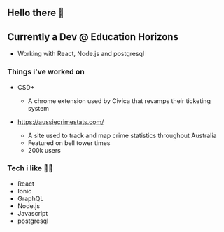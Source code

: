 ## Hello there 👋

## Currently a Dev @ Education Horizons
 * Working with React, Node.js and postgresql 

### Things i've worked on
* CSD+
  * A chrome extension used by Civica that revamps their ticketing system


* https://aussiecrimestats.com/
  * A site used to track and map crime statistics throughout Australia
  * Featured on bell tower times
  * 200k users

### Tech i like 👨‍💻
- React
- Ionic
- GraphQL
- Node.js
- Javascript
- postgresql
